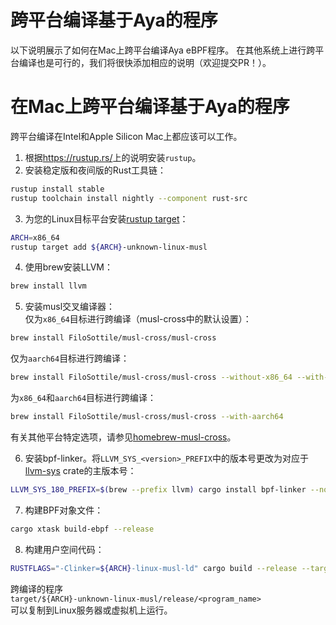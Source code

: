 # 跨平台编译基于Aya的程序

以下说明展示了如何在Mac上跨平台编译Aya eBPF程序。
在其他系统上进行跨平台编译也是可行的，我们将很快添加相应的说明（欢迎提交PR！）。

# 在Mac上跨平台编译基于Aya的程序

跨平台编译在Intel和Apple Silicon Mac上都应该可以工作。

1. 根据<https://rustup.rs/>上的说明安装`rustup`。
2. 安装稳定版和夜间版的Rust工具链：
```bash
rustup install stable
rustup toolchain install nightly --component rust-src
```
3. 为您的Linux目标平台安装[rustup target](https://doc.rust-lang.org/nightly/rustc/platform-support.html#tier-1-with-host-tools)：
```bash
ARCH=x86_64
rustup target add ${ARCH}-unknown-linux-musl
```
4. 使用brew安装LLVM：
```bash
brew install llvm
```
5. 安装musl交叉编译器：  
   仅为`x86_64`目标进行跨编译（musl-cross中的默认设置）：
```bash
brew install FiloSottile/musl-cross/musl-cross
```
   仅为`aarch64`目标进行跨编译：
```bash
brew install FiloSottile/musl-cross/musl-cross --without-x86_64 --with-aarch64
```
   为`x86_64`和`aarch64`目标进行跨编译：
```bash
brew install FiloSottile/musl-cross/musl-cross --with-aarch64
```
   有关其他平台特定选项，请参见[homebrew-musl-cross](https://github.com/FiloSottile/homebrew-musl-cross)。

6. 安装bpf-linker。将`LLVM_SYS_<version>_PREFIX`中的版本号更改为对应于[llvm-sys](https://crates.io/crates/llvm-sys) crate的主版本号：

```bash
LLVM_SYS_180_PREFIX=$(brew --prefix llvm) cargo install bpf-linker --no-default-features
```
7. 构建BPF对象文件：
```bash
cargo xtask build-ebpf --release
```
8. 构建用户空间代码：
```bash
RUSTFLAGS="-Clinker=${ARCH}-linux-musl-ld" cargo build --release --target=${ARCH}-unknown-linux-musl
```
跨编译的程序  
`target/${ARCH}-unknown-linux-musl/release/<program_name>`  
可以复制到Linux服务器或虚拟机上运行。